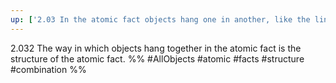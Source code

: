 ```yaml
---
up: ['2.03 In the atomic fact objects hang one in another, like the links of a chain.']
---
```

2.032 The way in which objects hang together in the atomic fact is the structure of the atomic fact.
%%
#AllObjects #atomic #facts #structure #combination %%